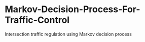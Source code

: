 # Markov-Decision-Process-For-Traffic-Control
Intersection traffic regulation using Markov decision process
